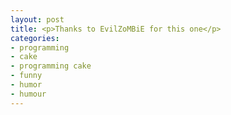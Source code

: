 ```yaml
---
layout: post
title: <p>Thanks to EvilZoMBiE for this one</p>
categories:
- programming
- cake
- programming cake
- funny
- humor
- humour
---
```

